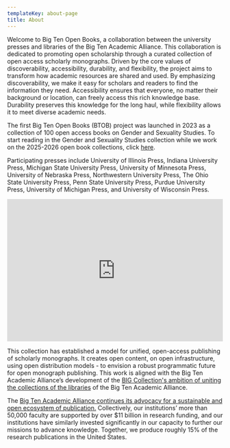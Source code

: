 ```yaml
---
templateKey: about-page
title: About
---
```

Welcome to Big Ten Open Books, a collaboration between the university presses and libraries of the Big Ten Academic Alliance. This collaboration is dedicated to promoting open scholarship through a curated collection of open access scholarly monographs. Driven by the core values of discoverability, accessibility, durability, and flexibility, the project aims to transform how academic resources are shared and used. By emphasizing discoverability, we make it easy for scholars and readers to find the information they need. Accessibility ensures that everyone, no matter their background or location, can freely access this rich knowledge base. Durability preserves this knowledge for the long haul, while flexibility allows it to meet diverse academic needs.

The first Big Ten Open Books (BTOB) project was launched in 2023 as a collection of 100 open access books on Gender and Sexuality Studies. To start reading in the Gender and Sexuality Studies collection while we work on the 2025-2026 open book collections, click [here](https://www.fulcrum.org/bigten).

Participating presses include University of Illinois Press, Indiana University Press, Michigan State University Press, University of Minnesota Press, University of Nebraska Press, Northwestern University Press, The Ohio State University Press, Penn State University Press, Purdue University Press, University of Michigan Press, and University of Wisconsin Press.

<div style="max-width:608px"><div style="position:relative;padding-bottom:66.118421052632%"><iframe id="kaltura_player" src="https://cdnapisec.kaltura.com/p/1038472/sp/103847200/embedIframeJs/uiconf_id/46145191/partner_id/1038472?iframeembed=true&playerId=kaltura_player&entry_id=1_jldc0a2r&flashvars\\\\[streamerType]=auto&amp;flashvars\\\\[localizationCode]=en_US&amp;flashvars\\\\[sideBarContainer.plugin]=true&amp;flashvars\\\\[sideBarContainer.position]=left&amp;flashvars\\\\[sideBarContainer.clickToClose]=true&amp;flashvars\\\\[chapters.plugin]=true&amp;flashvars\\\\[chapters.layout]=vertical&amp;flashvars\\\\[chapters.thumbnailRotator]=false&amp;flashvars\\\\[streamSelector.plugin]=true&amp;flashvars\\\\[EmbedPlayer.SpinnerTarget]=videoHolder&amp;flashvars\\\\[dualScreen.plugin]=true&amp;flashvars\\\\[hotspots.plugin]=1&amp;flashvars\\\\[Kaltura.addCrossoriginToIframe]=true&amp;&wid=1_kjeke3t9" width="608" height="402" allowfullscreen webkitallowfullscreen mozAllowFullScreen allow="autoplay \\\\*; fullscreen \\\\*; encrypted-media *" sandbox="allow-downloads allow-forms allow-same-origin allow-scripts allow-top-navigation allow-pointer-lock allow-popups allow-modals allow-orientation-lock allow-popups-to-escape-sandbox allow-presentation allow-top-navigation-by-user-activation" frameborder="0" title="Introducing Big Ten Open Books" style="position:absolute;top:0;left:0;width:100%;height:100%"></iframe></div></div>

This collection has established a model for unified, open-access publishing of scholarly monographs. It creates open content, on open infrastructure, using open distribution models - to envision a robust programmatic future for open monograph publishing. This work is aligned with the Big Ten Academic Alliance’s development of the [BIG Collection's ambition of uniting the collections of the libraries](https://btaa.org/library/big-collection/the-big-collection-introduction) of the Big Ten Academic Alliance.

The [Big Ten Academic Alliance continues its advocacy for a sustainable and open ecosystem of publication.](https://btaa.org/about/news-and-publications/news/2019/06/10/sustaining-values-and-scholarship-a-statement-by-the-provosts-of-the-big-ten-academic-alliance) Collectively, our institutions’ more than 50,000 faculty are supported by over $11 billion in research funding, and our institutions have similarly invested significantly in our capacity to further our missions to advance knowledge. Together, we produce roughly 15% of the research publications in the United States.